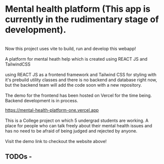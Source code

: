 # Mental health platform (This app is currently in the rudimentary stage of development).
<br>
Now this project uses vite to build, run and develop this webapp!
<br><br>
A platform for mental heath help which is created using REACT JS and TailwindCSS
<br><br>
using REACT JS as a frontend framework and Tailwind CSS for styling with it's prebuild utility classes and there is no backend and database right now, but the backend team will add the code soon with a new repository.
<br><br>
The demo for the frontend has been hosted on Vercel for the time being. Backend development is in process. 

https://mental-health-platform-one.vercel.app
<br><br>
This is a College project on which 5 undergrad students are working. A place for people who can talk freely about their mental health issues and has no need to be afraid of being judged and rejected by anyone.
<br><br>
Visit the demo link to checkout the website above!

## TODOs -
